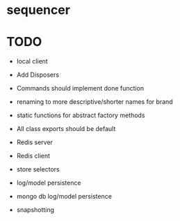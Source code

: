 # sequencer

# TODO
 * local client
 * Add Disposers
 * Commands should implement done function
 * renaming to more descriptive/shorter names for brand
 * static functions for abstract factory methods
 * All class exports should be default

 * Redis server
 * Redis client
 * store selectors
 * log/model persistence
 * mongo db log/model persistence
 * snapshotting

